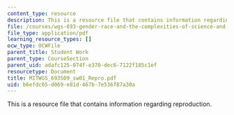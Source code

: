 ```yaml
---
content_type: resource
description: This is a resource file that contains information regarding reproduction.
file: /courses/wgs-693-gender-race-and-the-complexities-of-science-and-technology-a-problem-based-learning-experiment-spring-2009/b6efdc05d069e81d467b7e536f87a30a_MITWGS_693S09_sw01_Repro.pdf
file_type: application/pdf
learning_resource_types: []
ocw_type: OCWFile
parent_title: Student Work
parent_type: CourseSection
parent_uid: adafc125-074f-e370-dec6-7122f185c1ef
resourcetype: Document
title: MITWGS_693S09_sw01_Repro.pdf
uid: b6efdc05-d069-e81d-467b-7e536f87a30a
---
```

This is a resource file that contains information regarding reproduction.


